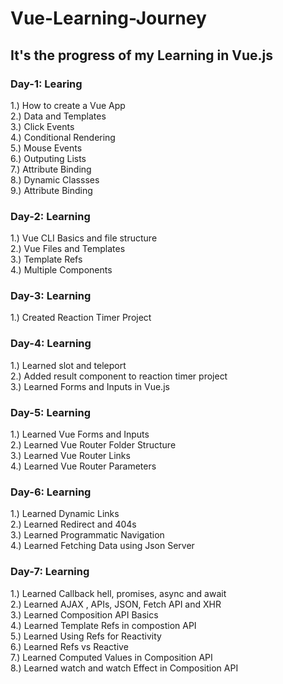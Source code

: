 # Vue-Learning-Journey
## It's the progress of my Learning in Vue.js
### Day-1: Learing
1.) How to create a Vue App\
2.) Data and Templates\
3.) Click Events\
4.) Conditional Rendering\
5.) Mouse Events\
6.) Outputing Lists\
7.) Attribute Binding\
8.) Dynamic Classses\
9.) Attribute Binding

### Day-2: Learning
1.) Vue CLI Basics and file structure\
2.) Vue Files and Templates\
3.) Template Refs \
4.) Multiple Components

### Day-3: Learning
1.) Created Reaction Timer Project

### Day-4: Learning
1.) Learned slot and teleport\
2.) Added result component to reaction timer project\
3.) Learned Forms and Inputs in Vue.js

### Day-5: Learning
1.) Learned Vue Forms and Inputs\
2.) Learned Vue Router Folder Structure\
3.) Learned Vue Router Links\
4.) Learned Vue Router Parameters

### Day-6: Learning
1.) Learned Dynamic Links\
2.) Learned Redirect and 404s\
3.) Learned Programmatic Navigation\
4.) Learned Fetching Data using Json Server

### Day-7: Learning
1.) Learned Callback hell, promises, async and await\
2.) Learned AJAX , APIs, JSON, Fetch API and XHR\
3.) Learned Composition API Basics\
4.) Learned Template Refs in compostion API\
5.) Learned Using Refs for Reactivity\
6.) Learned Refs vs Reactive\
7.) Learned Computed Values in Composition API\
8.) Learned watch and watch Effect in Composition API
